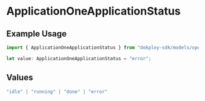 # ApplicationOneApplicationStatus

## Example Usage

```typescript
import { ApplicationOneApplicationStatus } from "dokploy-sdk/models/operations";

let value: ApplicationOneApplicationStatus = "error";
```

## Values

```typescript
"idle" | "running" | "done" | "error"
```